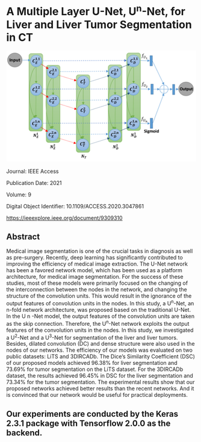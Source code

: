 # A Multiple Layer U-Net, U<sup>n</sup>-Net, for Liver and Liver Tumor Segmentation in CT
![](/images/fig4.png)


Journal: IEEE Access

Publication Date: 2021

Volume: 9

Digital Object Identifier: 10.1109/ACCESS.2020.3047861

https://ieeexplore.ieee.org/document/9309310


## Abstract
Medical image segmentation is one of the crucial tasks in diagnosis as well as pre-surgery. Recently, deep learning has significantly contributed to improving the efficiency of medical image extraction. The U-Net network has been a favored network model, which has been used as a platform architecture, for medical image segmentation. For the success of these studies, most of these models were primarily focused on the changing of the interconnection between the nodes in the network, and changing the structure of the convolution units. This would result in the ignorance of the output features of convolution units in the nodes. In this study, a U<sup>n</sup>-Net, an n-fold network architecture, was proposed based on the traditional U-Net. In the U n -Net model, the output features of the convolution units are taken as the skip connection. Therefore, the U<sup>n</sup>-Net network exploits the output features of the convolution units in the nodes. In this study, we investigated a U<sup>2</sup>-Net and a U<sup>3</sup>-Net for segmentation of the liver and liver tumors. Besides, dilated convolution (DC) and dense structure were also used in the nodes of our networks. The efficiency of our models was evaluated on two public datasets: LiTS and 3DIRCADb. The Dice’s Similarity Coefficient (DSC) of our proposed models achieved 96.38% for liver segmentation and 73.69% for tumor segmentation on the LiTS dataset. For the 3DIRCADb dataset, the results achieved 96.45% in DSC for the liver segmentation and 73.34% for the tumor segmentation. The experimental results show that our proposed networks achieved better results than the recent networks. And it is convinced that our network would be useful for practical deployments.

## Our experiments are conducted by the Keras 2.3.1 package with Tensorflow 2.0.0 as the backend.
